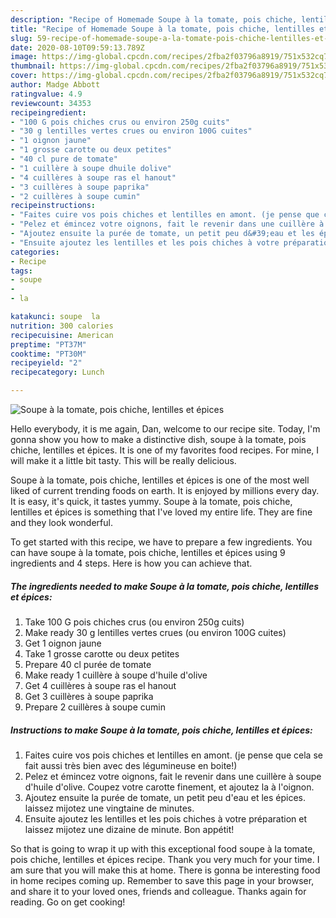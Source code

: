 ```yaml
---
description: "Recipe of Homemade Soupe à la tomate, pois chiche, lentilles et épices"
title: "Recipe of Homemade Soupe à la tomate, pois chiche, lentilles et épices"
slug: 59-recipe-of-homemade-soupe-a-la-tomate-pois-chiche-lentilles-et-epices
date: 2020-08-10T09:59:13.789Z
image: https://img-global.cpcdn.com/recipes/2fba2f03796a8919/751x532cq70/soupe-a-la-tomate-pois-chiche-lentilles-et-epices-photo-principale-de-la-recette.jpg
thumbnail: https://img-global.cpcdn.com/recipes/2fba2f03796a8919/751x532cq70/soupe-a-la-tomate-pois-chiche-lentilles-et-epices-photo-principale-de-la-recette.jpg
cover: https://img-global.cpcdn.com/recipes/2fba2f03796a8919/751x532cq70/soupe-a-la-tomate-pois-chiche-lentilles-et-epices-photo-principale-de-la-recette.jpg
author: Madge Abbott
ratingvalue: 4.9
reviewcount: 34353
recipeingredient:
- "100 G pois chiches crus ou environ 250g cuits"
- "30 g lentilles vertes crues ou environ 100G cuites"
- "1 oignon jaune"
- "1 grosse carotte ou deux petites"
- "40 cl pure de tomate"
- "1 cuillère à soupe dhuile dolive"
- "4 cuillères à soupe ras el hanout"
- "3 cuillères à soupe paprika"
- "2 cuillères à soupe cumin"
recipeinstructions:
- "Faites cuire vos pois chiches et lentilles en amont. (je pense que cela se fait aussi très bien avec des légumineuse en boite!)"
- "Pelez et émincez votre oignons, fait le revenir dans une cuillère à soupe d&#39;huile d&#39;olive. Coupez votre carotte finement, et ajoutez la à l&#39;oignon."
- "Ajoutez ensuite la purée de tomate, un petit peu d&#39;eau et les épices. laissez mijotez une vingtaine de minutes."
- "Ensuite ajoutez les lentilles et les pois chiches à votre préparation et laissez mijotez une dizaine de minute. Bon appétit!"
categories:
- Recipe
tags:
- soupe
- 
- la

katakunci: soupe  la 
nutrition: 300 calories
recipecuisine: American
preptime: "PT37M"
cooktime: "PT30M"
recipeyield: "2"
recipecategory: Lunch

---
```



![Soupe à la tomate, pois chiche, lentilles et épices](https://img-global.cpcdn.com/recipes/2fba2f03796a8919/751x532cq70/soupe-a-la-tomate-pois-chiche-lentilles-et-epices-photo-principale-de-la-recette.jpg)

Hello everybody, it is me again, Dan, welcome to our recipe site. Today, I'm gonna show you how to make a distinctive dish, soupe à la tomate, pois chiche, lentilles et épices. It is one of my favorites food recipes. For mine, I will make it a little bit tasty. This will be really delicious.

Soupe à la tomate, pois chiche, lentilles et épices is one of the most well liked of current trending foods on earth. It is enjoyed by millions every day. It is easy, it's quick, it tastes yummy. Soupe à la tomate, pois chiche, lentilles et épices is something that I've loved my entire life. They are fine and they look wonderful.




To get started with this recipe, we have to prepare a few ingredients. You can have soupe à la tomate, pois chiche, lentilles et épices using 9 ingredients and 4 steps. Here is how you can achieve that.

<!--inarticleads1-->

##### The ingredients needed to make Soupe à la tomate, pois chiche, lentilles et épices:

1. Take 100 G pois chiches crus (ou environ 250g cuits)
1. Make ready 30 g lentilles vertes crues (ou environ 100G cuites)
1. Get 1 oignon jaune
1. Take 1 grosse carotte ou deux petites
1. Prepare 40 cl purée de tomate
1. Make ready 1 cuillère à soupe d&#39;huile d&#39;olive
1. Get 4 cuillères à soupe ras el hanout
1. Get 3 cuillères à soupe paprika
1. Prepare 2 cuillères à soupe cumin




<!--inarticleads2-->

##### Instructions to make Soupe à la tomate, pois chiche, lentilles et épices:

1. Faites cuire vos pois chiches et lentilles en amont. (je pense que cela se fait aussi très bien avec des légumineuse en boite!)
1. Pelez et émincez votre oignons, fait le revenir dans une cuillère à soupe d&#39;huile d&#39;olive. Coupez votre carotte finement, et ajoutez la à l&#39;oignon.
1. Ajoutez ensuite la purée de tomate, un petit peu d&#39;eau et les épices. laissez mijotez une vingtaine de minutes.
1. Ensuite ajoutez les lentilles et les pois chiches à votre préparation et laissez mijotez une dizaine de minute. Bon appétit!




So that is going to wrap it up with this exceptional food soupe à la tomate, pois chiche, lentilles et épices recipe. Thank you very much for your time. I am sure that you will make this at home. There is gonna be interesting food in home recipes coming up. Remember to save this page in your browser, and share it to your loved ones, friends and colleague. Thanks again for reading. Go on get cooking!
